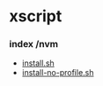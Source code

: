 # xscript

### index /nvm
- [install.sh](install.sh)
- [install-no-profile.sh](install-no-profile.sh)
